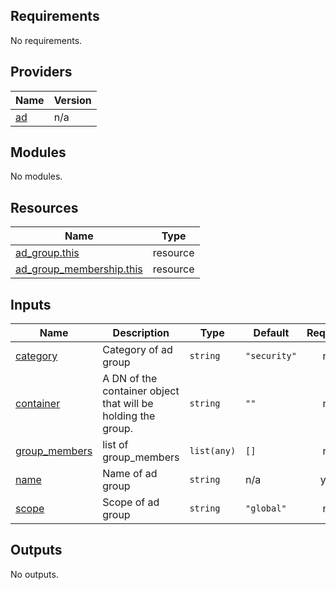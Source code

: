 <!-- BEGIN_TF_DOCS -->
## Requirements

No requirements.

## Providers

| Name | Version |
|------|---------|
| <a name="provider_ad"></a> [ad](#provider\_ad) | n/a |

## Modules

No modules.

## Resources

| Name | Type |
|------|------|
| [ad_group.this](https://registry.terraform.io/providers/hashicorp/ad/latest/docs/resources/group) | resource |
| [ad_group_membership.this](https://registry.terraform.io/providers/hashicorp/ad/latest/docs/resources/group_membership) | resource |

## Inputs

| Name | Description | Type | Default | Required |
|------|-------------|------|---------|:--------:|
| <a name="input_category"></a> [category](#input\_category) | Category of ad group | `string` | `"security"` | no |
| <a name="input_container"></a> [container](#input\_container) | A DN of the container object that will be holding the group. | `string` | `""` | no |
| <a name="input_group_members"></a> [group\_members](#input\_group\_members) | list of group\_members | `list(any)` | `[]` | no |
| <a name="input_name"></a> [name](#input\_name) | Name of ad group | `string` | n/a | yes |
| <a name="input_scope"></a> [scope](#input\_scope) | Scope of ad group | `string` | `"global"` | no |

## Outputs

No outputs.
<!-- END_TF_DOCS -->